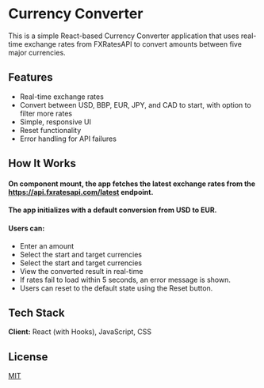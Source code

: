 
# Currency Converter

This is a simple React-based Currency Converter application that uses real-time exchange rates from FXRatesAPI to convert amounts between five major currencies.


## Features

- Real-time exchange rates
- Convert between USD, BBP, EUR, JPY, and CAD to start, with option to filter more rates
- Simple, responsive UI
- Reset functionality
- Error handling for API failures


## How It Works

#### On component mount, the app fetches the latest exchange rates from the https://api.fxratesapi.com/latest endpoint.

#### The app initializes with a default conversion from USD to EUR.

#### Users can:

- Enter an amount
- Select the start and target currencies
- Select the start and target currencies
- View the converted result in real-time
- If rates fail to load within 5 seconds, an error message is shown.
- Users can reset to the default state using the Reset button.




## Tech Stack

**Client:** React (with Hooks), JavaScript, CSS


## License

[MIT](https://choosealicense.com/licenses/mit/)

